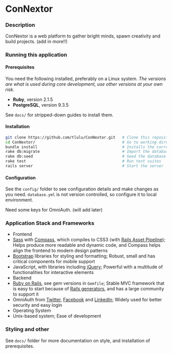 ConNextor
=========

### Description

ConNextor is a web platform to gather bright minds, spawn creativity and build projects. 
(add in more!!)

### Running this application

#### Prerequisites

You need the following installed, preferably on a Linux system. _The versions are what is used during core development, use other versions at your own risk._

* **Ruby**, version 2.1.5
* **PostgreSQL**, version 9.3.5

See `docs/` for stripped-down guides to install them.

#### Installation

```bash
git clone https://github.com/tlulu/ConNextor.git   # Clone this repository
cd ConNextor/                                      # Go to working directory
bundle install                                     # Installs the correct gems
rake db:migrate                                    # Import the database
rake db:seed                                       # Seed the database
rake test                                          # Run test suites
rails server                                       # Start the server
```

#### Configuration

See the `config/` folder to see configuration details and make changes as you need. `database.yml` is not version controlled, so configure it to local environment. 

Need some keys for OmniAuth. (will add later)

### Application Stack and Frameworks

* Frontend
 * [Sass](http://sass-lang.com/) with [Compass](http://compass-style.org/), which compiles to CSS3 (with [Rails Asset Pipeline](http://guides.rubyonrails.org/asset_pipeline.html)); Helps produce more readable and dynamic code, and Compass helps align the frontend to modern design patterns
 * [Bootstrap](http://getbootstrap.com/) libraries for styling and formatting; Robust, small and has critical components for mobile support
 * JavaScript, with libraries including [jQuery](http://jquery.com/); Powerful with a multitude of functionalities for interactive elements
* Backend
 * [Ruby on Rails](http://rubyonrails.org/), see gem versions in `Gemfile`; Stable MVC framework that is easy to start because of [Rails generators](http://guides.rubyonrails.org/command_line.html#rails-generate), and has a large community to support it
 * OmniAuth from [Twitter](https://dev.twitter.com/), [Facebook](https://developers.facebook.com/) and [LinkedIn](https://developer.linkedin.com/); Widely used for better security and easy login
* Operating System
 * Unix-based system; Ease of development

### Styling and other

See `docs/` folder for more documentation on style, and installation of prerequisites.
